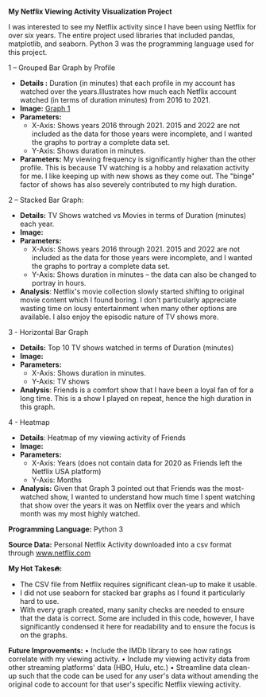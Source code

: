 **My Netflix Viewing Activity Visualization Project**

I was interested to see my Netflix activity since I have been using Netflix for over six years. 
The entire project used libraries that included pandas, matplotlib, and seaborn. Python 3 was the programming language used for this project.

1 – Grouped Bar Graph by Profile

* **Details :** Duration (in minutes) that each profile in my account has watched over the years.Illustrates how much each Netflix account watched (in terms of duration minutes) from 2016 to 2021. 
* **Image:**
[Graph 1](Figure_1.png)
* **Parameters:**  
  * X-Axis: Shows years 2016 through 2021. 2015 and 2022 are not included as the data for those years were incomplete, and I wanted the graphs to portray a complete data set. 
  * Y-Axis: Shows duration in minutes.
* **Parameters:**  My viewing frequency is significantly higher than the other profile. This is because TV watching is a hobby and relaxation activity for me. I like keeping up with new shows as they come out. The "binge" factor of shows has also severely contributed to my high duration.

2 – Stacked Bar Graph:
* **Details:** TV Shows watched vs Movies in terms of Duration (minutes) each year.
* **Image:**
* **Parameters:**
  * X-Axis: Shows years 2016 through 2021. 2015 and 2022 are not included as the data for those years were incomplete, and I wanted the graphs to portray a complete data set. 
  * Y-Axis: Shows duration in minutes – the data can also be changed to portray in hours.
* **Analysis**:  Netflix's movie collection slowly started shifting to original movie content which I found boring. I don't particularly appreciate wasting time on lousy entertainment when many other options are available. I also enjoy the episodic nature of TV shows more.

3 - Horizontal Bar Graph
* **Details:** Top 10 TV shows watched in terms of Duration (minutes)
* **Image:**
* **Parameters:**
  * X-Axis: Shows duration in minutes. 
  * Y-Axis: TV shows
* **Analysis**:  Friends is a comfort show that I have been a loyal fan of for a long time. This is a show I played on repeat, hence the high duration in this graph.

4 - Heatmap 
* **Details**: Heatmap of my viewing activity of Friends
* **Image:**
* **Parameters:**
  * X-Axis: Years (does not contain data for 2020 as Friends left the Netflix USA platform)
  * Y-Axis: Months
* **Analysis:** Given that Graph 3 pointed out that Friends was the most-watched show, I wanted to understand how much time I spent watching that show over the years it was on Netflix over the years and which month was my most highly watched. 

**Programming Language:**  Python 3

**Source Data:** Personal Netflix Activity downloaded into a csv format through www.netflix.com

**My Hot Takes🔥:** 
* The CSV file from Netflix requires significant clean-up to make it usable. 
* I did not use seaborn for stacked bar graphs as I found it particularly hard to use. 
* With every graph created, many sanity checks are needed to ensure that the data is correct. Some are included in this code, however, I have significantly condensed it here for readability and to ensure the focus is on the graphs.

**Future Improvements:** 
•	Include the IMDb library to see how ratings correlate with my viewing activity.
•	Include my viewing activity data from other streaming platforms' data (HBO, Hulu, etc.)
•	Streamline data clean-up such that the code can be used for any user's data without amending the original code to account for that user's specific Netflix viewing activity.

